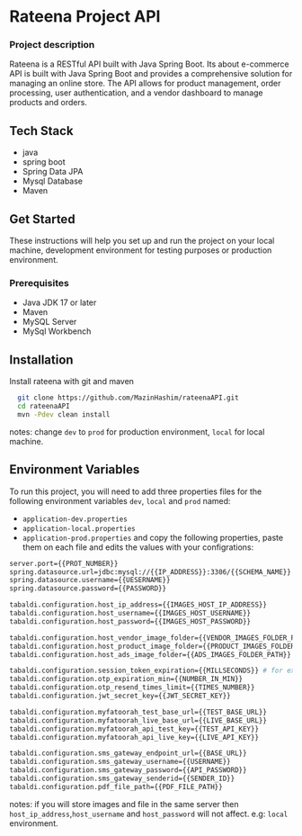 
# Rateena Project API
### Project description
Rateena is a RESTful API built with Java Spring Boot. Its about e-commerce API is built with Java Spring Boot and provides a comprehensive solution for managing an online store. The API allows for product management, order processing, user authentication, and a vendor dashboard to manage products and orders.



## Tech Stack

- java
- spring boot
- Spring Data JPA
- Mysql Database
- Maven
## Get Started
These instructions will help you set up and run the project on your local machine, development environment for testing purposes or production environment.
### Prerequisites
- Java JDK 17 or later
- Maven
- MySQL Server
- MySql Workbench
## Installation

Install rateena with git and maven

```bash
  git clone https://github.com/MazinHashim/rateenaAPI.git
  cd rateenaAPI
  mvn -Pdev clean install
```
notes: change `dev` to `prod` for production environment, `local` for local machine.
    
## Environment Variables

To run this project, you will need to add three properties files for the following environment variables `dev`, `local` and `prod` named:
- `application-dev.properties`
- `application-local.properties`
- `application-prod.properties`
and copy the following properties, paste them on each file and edits the values with your configrations:
```bash
server.port={{PROT_NUMBER}}
spring.datasource.url=jdbc:mysql://{{IP_ADDRESS}}:3306/{{SCHEMA_NAME}}
spring.datasource.username={{UESERNAME}}
spring.datasource.password={{PASSWORD}}

tabaldi.configuration.host_ip_address={{IMAGES_HOST_IP_ADDRESS}}
tabaldi.configuration.host_username={{IMAGES_HOST_USERNAME}}
tabaldi.configuration.host_password={{IMAGES_HOST_PASSWORD}}

tabaldi.configuration.host_vendor_image_folder={{VENDOR_IMAGES_FOLDER_PATH}}
tabaldi.configuration.host_product_image_folder={{PRODUCT_IMAGES_FOLDER_PATH}}
tabaldi.configuration.host_ads_image_folder={{ADS_IMAGES_FOLDER_PATH}}

tabaldi.configuration.session_token_expiration={{MILLSECONDS}} # for example 86400
tabaldi.configuration.otp_expiration_min={{NUMBER_IN_MIN}}
tabaldi.configuration.otp_resend_times_limit={{TIMES_NUMBER}}
tabaldi.configuration.jwt_secret_key={{JWT_SECRET_KEY}}

tabaldi.configuration.myfatoorah_test_base_url={{TEST_BASE_URL}}
tabaldi.configuration.myfatoorah_live_base_url={{LIVE_BASE_URL}}
tabaldi.configuration.myfatoorah_api_test_key={{TEST_API_KEY}}
tabaldi.configuration.myfatoorah_api_live_key={{LIVE_API_KEY}}

tabaldi.configuration.sms_gateway_endpoint_url={{BASE_URL}}
tabaldi.configuration.sms_gateway_username={{USERNAME}}
tabaldi.configuration.sms_gateway_password={{API_PASSWORD}}
tabaldi.configuration.sms_gateway_senderid={{SENDER_ID}}
tabaldi.configuration.pdf_file_path={{PDF_FILE_PATH}}
```
notes: 
if you will store images and file in the same server then `host_ip_address`,`host_username` and `host_password` will not affect. e.g: `local` environment.

